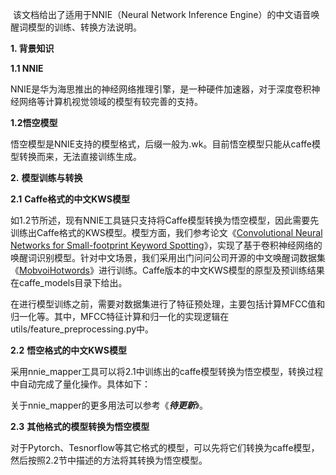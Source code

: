 ​		该文档给出了适用于NNIE（Neural Network Inference Engine）的中文语音唤醒词模型的训练、转换方法说明。

**1. 背景知识**

**1.1 NNIE**

​		NNIE是华为海思推出的神经网络推理引擎，是一种硬件加速器，对于深度卷积神经网络等计算机视觉领域的模型有较完善的支持。

**1.2悟空模型**

​		悟空模型是NNIE支持的模型格式，后缀一般为.wk。目前悟空模型只能从caffe模型转换而来，无法直接训练生成。

**2.**   **模型训练与转换**

**2.1** **Caffe格式的中文KWS模型**

​		如1.2节所述，现有NNIE工具链只支持将Caffe模型转换为悟空模型，因此需要先训练出Caffe格式的KWS模型。模型方面，我们参考论文《[Convolutional Neural Networks for Small-footprint Keyword Spotting](https://www.isca-speech.org/archive/interspeech_2015/papers/i15_1478.pdf)》，实现了基于卷积神经网络的唤醒词识别模型。针对中文场景，我们采用出门问问公司开源的中文唤醒词数据集《[MobvoiHotwords](http://www.openslr.org/87/)》进行训练。Caffe版本的中文KWS模型的原型及预训练结果在caffe_models目录下给出。

​		在进行模型训练之前，需要对数据集进行了特征预处理，主要包括计算MFCC值和归一化等。其中，MFCC特征计算和归一化的实现逻辑在utils/feature_preprocessing.py中。

**2.2** **悟空格式的中文KWS模型**

​		采用nnie_mapper工具可以将2.1中训练出的caffe模型转换为悟空模型，转换过程中自动完成了量化操作。具体如下：

​		关于nnie_mapper的更多用法可以参考《***待更新***》。

**2.3** **其他格式的模型转换为悟空模型**

​		对于Pytorch、Tesnorflow等其它格式的模型，可以先将它们转换为caffe模型，然后按照2.2节中描述的方法将其转换为悟空模型。